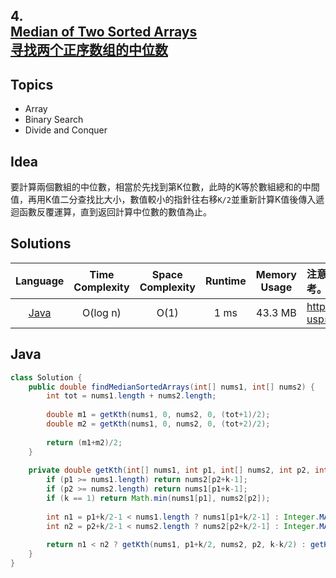 ##  **4.<br/>[Median of Two Sorted Arrays](https://leetcode.com/problems/median-of-two-sorted-arrays/)<br/>[寻找两个正序数组的中位数](https://leetcode-cn.com/problems/median-of-two-sorted-arrays/)**

## **Topics**
* Array 
* Binary Search
* Divide and Conquer

## **Idea**
要計算兩個數組的中位數，相當於先找到第K位數，此時的K等於數組總和的中間值，再用K值二分查找比大小，數值較小的指針往右移```K/2```並重新計算K值後傳入遞迴函數反覆運算，直到返回計算中位數的數值為止。

## **Solutions**
| Language | Time Complexity | Space Complexity | Runtime | Memory Usage | 注意：Runtime和Memory Usage的數值皆來自LeetCode提供的效能測試，僅供參考。 |
| :--: | :--: | :--: | :--: | :--: | :-- |
| [Java](https://github.com/cashviar/leetcode/blob/main/problems/algorithms/1_two-sum.md#java) | O(log n) | O(1) | 1 ms | 43.3 MB | https://drive.google.com/file/d/16rIBqPhJlUKU1YStebb56e6xcRzY1bZw/view?usp=sharing |

## Java
```Java
class Solution {
    public double findMedianSortedArrays(int[] nums1, int[] nums2) {
        int tot = nums1.length + nums2.length;
        
        double m1 = getKth(nums1, 0, nums2, 0, (tot+1)/2);
        double m2 = getKth(nums1, 0, nums2, 0, (tot+2)/2);        
        
        return (m1+m2)/2;
    }
    
    private double getKth(int[] nums1, int p1, int[] nums2, int p2, int k) {
        if (p1 >= nums1.length) return nums2[p2+k-1];
        if (p2 >= nums2.length) return nums1[p1+k-1];
        if (k == 1) return Math.min(nums1[p1], nums2[p2]);
        
        int n1 = p1+k/2-1 < nums1.length ? nums1[p1+k/2-1] : Integer.MAX_VALUE;
        int n2 = p2+k/2-1 < nums2.length ? nums2[p2+k/2-1] : Integer.MAX_VALUE;
        
        return n1 < n2 ? getKth(nums1, p1+k/2, nums2, p2, k-k/2) : getKth(nums1, p1, nums2, p2+k/2, k-k/2);
    }
}
```
